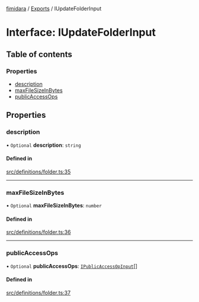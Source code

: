[fimidara](../README.md) / [Exports](../modules.md) / IUpdateFolderInput

# Interface: IUpdateFolderInput

## Table of contents

### Properties

- [description](IUpdateFolderInput.md#description)
- [maxFileSizeInBytes](IUpdateFolderInput.md#maxfilesizeinbytes)
- [publicAccessOps](IUpdateFolderInput.md#publicaccessops)

## Properties

### description

• `Optional` **description**: `string`

#### Defined in

[src/definitions/folder.ts:35](https://github.com/softkave/files-js/blob/353a07f/src/definitions/folder.ts#L35)

___

### maxFileSizeInBytes

• `Optional` **maxFileSizeInBytes**: `number`

#### Defined in

[src/definitions/folder.ts:36](https://github.com/softkave/files-js/blob/353a07f/src/definitions/folder.ts#L36)

___

### publicAccessOps

• `Optional` **publicAccessOps**: [`IPublicAccessOpInput`](IPublicAccessOpInput.md)[]

#### Defined in

[src/definitions/folder.ts:37](https://github.com/softkave/files-js/blob/353a07f/src/definitions/folder.ts#L37)
